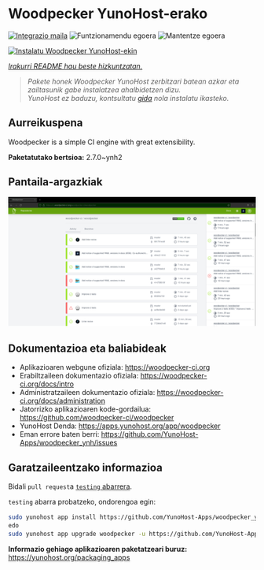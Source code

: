 <!--
Ohart ongi: README hau automatikoki sortu da <https://github.com/YunoHost/apps/tree/master/tools/readme_generator>ri esker
EZ editatu eskuz.
-->

# Woodpecker YunoHost-erako

[![Integrazio maila](https://dash.yunohost.org/integration/woodpecker.svg)](https://ci-apps.yunohost.org/ci/apps/woodpecker/) ![Funtzionamendu egoera](https://ci-apps.yunohost.org/ci/badges/woodpecker.status.svg) ![Mantentze egoera](https://ci-apps.yunohost.org/ci/badges/woodpecker.maintain.svg)

[![Instalatu Woodpecker YunoHost-ekin](https://install-app.yunohost.org/install-with-yunohost.svg)](https://install-app.yunohost.org/?app=woodpecker)

*[Irakurri README hau beste hizkuntzatan.](./ALL_README.md)*

> *Pakete honek Woodpecker YunoHost zerbitzari batean azkar eta zailtasunik gabe instalatzea ahalbidetzen dizu.*  
> *YunoHost ez baduzu, kontsultatu [gida](https://yunohost.org/install) nola instalatu ikasteko.*

## Aurreikuspena

Woodpecker is a simple CI engine with great extensibility.


**Paketatutako bertsioa:** 2.7.0~ynh2

## Pantaila-argazkiak

![Woodpecker(r)en pantaila-argazkia](./doc/screenshots/woodpecker.png)

## Dokumentazioa eta baliabideak

- Aplikazioaren webgune ofiziala: <https://woodpecker-ci.org>
- Erabiltzaileen dokumentazio ofiziala: <https://woodpecker-ci.org/docs/intro>
- Administratzaileen dokumentazio ofiziala: <https://woodpecker-ci.org/docs/administration>
- Jatorrizko aplikazioaren kode-gordailua: <https://github.com/woodpecker-ci/woodpecker>
- YunoHost Denda: <https://apps.yunohost.org/app/woodpecker>
- Eman errore baten berri: <https://github.com/YunoHost-Apps/woodpecker_ynh/issues>

## Garatzaileentzako informazioa

Bidali `pull request`a [`testing` abarrera](https://github.com/YunoHost-Apps/woodpecker_ynh/tree/testing).

`testing` abarra probatzeko, ondorengoa egin:

```bash
sudo yunohost app install https://github.com/YunoHost-Apps/woodpecker_ynh/tree/testing --debug
edo
sudo yunohost app upgrade woodpecker -u https://github.com/YunoHost-Apps/woodpecker_ynh/tree/testing --debug
```

**Informazio gehiago aplikazioaren paketatzeari buruz:** <https://yunohost.org/packaging_apps>
